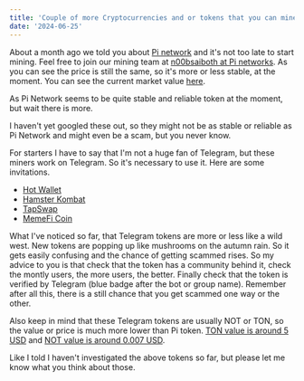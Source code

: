 ```yaml
---
title: 'Couple of more Cryptocurrencies and or tokens that you can mine with your smartphone'
date: '2024-06-25'
---
```


About a month ago we told you about [Pi network](https://minepi.com) and it's not too late to start mining. Feel free to join our mining team at [n00bsaiboth at Pi networks](https://minepi.com/n00bsaiboth). As you can see the price is still the same, so it's more or less stable, at the moment. You can see the current market value [here](https://coinmarketcap.com/currencies/pinetwork/).

As Pi Network seems to be quite stable and reliable token at the moment, but wait there is more.

I haven't yet googled these out, so they might not be as stable or reliable as Pi Network and might even be a scam, but you never know.

For starters I have to say that I'm not a huge fan of Telegram, but these miners work on Telegram. So it's necessary to use it. Here are some invitations.

- [Hot Wallet](https://t.me/herewalletbot/app?startapp=16374163)
- [Hamster Kombat](https://t.me/hamster_kombaT_bot/start?startapp=kentId6292274138)
- [TapSwap](https://t.me/tapswap_mirror_1_bot?start=r_6292274138)
- [MemeFi Coin](https://t.me/memefi_coin_bot?start=r_4778a7995f)

What I've noticed so far, that Telegram tokens are more or less like a wild west. New tokens are popping up like mushrooms on the autumn rain. So it gets easily confusing and the chance of getting scammed rises. So my advice to you is that check that the token has a community behind it, check the montly users, the more users, the better. Finally check that the token is verified by Telegram (blue badge after the bot or group name). Remember after all this, there is a still chance that you get scammed one way or the other.

Also keep in mind that these Telegram tokens are usually NOT or TON, so the value or price is much more lower than Pi token. [TON value is around 5 USD](https://coinmarketcap.com/currencies/toncoin/) and [NOT value is around 0.007 USD](https://coinmarketcap.com/currencies/notcoin/).

Like I told I haven't investigated the above tokens so far, but please let me know what you think about those.
